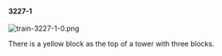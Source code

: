 #### 3227-1
![train-3227-1-0.png](https://github.com/lil-lab/nlvr/raw/master/nlvr/train/images/24/train-3227-1-0.png "train-3227-1-0.png")

There is a yellow block as the top of a tower with three blocks.